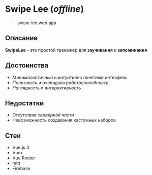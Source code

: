 # Swipe Lee (<i>offline</i>)
><a>swipe-lee.web.app</a>

## Описание
<b>SwipeLee</b> - это простой тренажер для <b>заучивания</b> и <b>запоминания</b>
## Достоинства
* <i>Минималистичный</i> и <i>интуитивно понятный</i> интерфейс
* <i>Полезность</i> и очевидная <i>работоспособность</i>
* <i>Наглядность</i> и <i>интерактивность</i>
## Недостатки
* Отсутствие <i>серверной части</i>
* Невозможность создавания кастомных наборов

## Стек
* Vue.js 3
* Vuex
* Vue Router
* mitt
* Firebase

